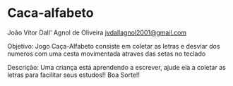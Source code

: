 # Caca-alfabeto
João Vítor Dall' Agnol de Oliveira
jvdallagnol2001@gmail.com

Objetivo:
Jogo Caça-Alfabeto consiste em coletar as letras e desviar dos numeros com uma cesta movimentada atraves das setas no teclado

Descrição:
Uma criança está aprendendo a escrever, ajude ela a coletar as letras para facilitar seus estudos!!
Boa Sorte!!
